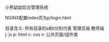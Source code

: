 小熊幼幼后台管理系统

NGINX配置index页为p/login.html

目录含义:
所有目录的a和t分别代表 管理员端 教师端  
j: js
p: html
c: css
v: 公共页面/组件类